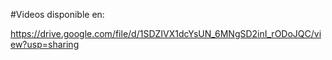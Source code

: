 #Videos disponible en: 

https://drive.google.com/file/d/1SDZIVX1dcYsUN_6MNgSD2inI_rODoJQC/view?usp=sharing
